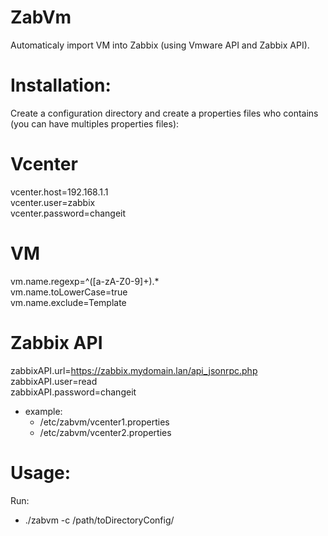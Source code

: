 ZabVm
=======
Automaticaly import VM into Zabbix (using Vmware API and Zabbix API).


Installation:
============
Create a configuration directory and create a properties files who contains (you can have multiples properties files):

  # Vcenter  
  vcenter.host=192.168.1.1  
  vcenter.user=zabbix  
  vcenter.password=changeit 
  
  # VM
  
  vm.name.regexp=^([a-zA-Z0-9]+).*  
  vm.name.toLowerCase=true  
  vm.name.exclude=Template
  
  # Zabbix API
  
  zabbixAPI.url=https://zabbix.mydomain.lan/api_jsonrpc.php  
  zabbixAPI.user=read  
  zabbixAPI.password=changeit

- example:      
  - /etc/zabvm/vcenter1.properties
  - /etc/zabvm/vcenter2.properties

Usage:
=====

Run:
- ./zabvm -c /path/toDirectoryConfig/

